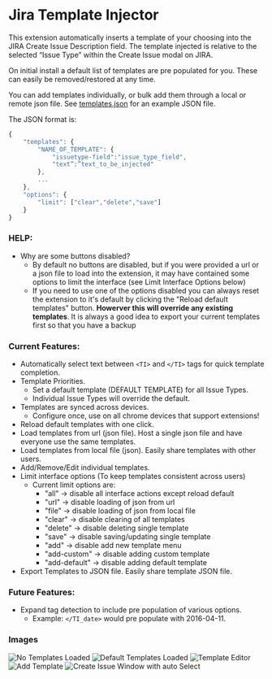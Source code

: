 # Jira Template Injector

This extension automatically inserts a template of your choosing into the JIRA Create Issue Description field. The template injected is relative to the selected “Issue Type” within the Create Issue modal on JIRA.

On initial install a default list of templates are pre populated for you. These can easily be removed/restored at any time.

You can add templates individually, or bulk add them through a local or remote json file. See [templates.json](https://github.com/rdbrck/jira-description-extension/blob/master/data/templates.json) for an example JSON file.

The JSON format is:

```javascript
{
	"templates": {
    	"NAME_OF_TEMPLATE": {
        	"issuetype-field":"issue_type_field",
            "text”:”text_to_be_injected"
        },
    	...
    },
    "options": {
        "limit": ["clear","delete","save"]
    }
}
```

### HELP:

* Why are some buttons disabled?
    * By default no buttons are disabled, but if you were provided a url or a json file to load into the extension, it may have contained some options to limit the interface (see Limit Interface Options below)
    * If you need to use one of the options disabled you can always reset the extension to it's default by clicking the "Reload default templates" button. **Howerver this will override any existing templates**. It is always a good idea to export your current templates first so that you have a backup

### Current Features:

* Automatically select text between ```<TI>``` and ```</TI>``` tags for quick template completion.
* Template Priorities.
  * Set a default template (DEFAULT TEMPLATE) for all Issue Types.
  * Individual Issue Types will override the default.
* Templates are synced across devices.
  * Configure once, use on all chrome devices that support extensions!
* Reload default templates with one click.
* Load templates from url (json file). Host a single json file and have everyone use the same templates.
* Load templates from local file (json). Easily share templates with other users.
* Add/Remove/Edit individual templates.
* Limit interface options (To keep templates consistent across users)
    * Current limit options are:
        * "all"         -> disable all interface actions except reload default
        * "url"         -> disable loading of json from url
        * "file"        -> disable loading of json from local file
        * "clear"       -> disable clearing of all templates
        * "delete"      -> disable deleting single template
        * "save"        -> disable saving/updating single template
        * "add"         -> disable add new template menu
        * "add-custom"  -> disable adding custom template
        * "add-default" -> disable adding default template
* Export Templates to JSON file. Easily share template JSON file.

### Future Features:

* Expand tag detection to include pre population of various options.
  * Example: ```</TI_date>``` would pre populate with 2016-04-11.

### Images
![No Templates Loaded](https://cloud.githubusercontent.com/assets/6020196/14467925/674f9994-0092-11e6-943c-5ee5bf629f3c.png "No Templates") ![Default Templates Loaded](https://cloud.githubusercontent.com/assets/6020196/14467923/673b9afc-0092-11e6-9606-283b0ac7a1b5.png "Default Templates") ![Template Editor](https://cloud.githubusercontent.com/assets/6020196/14467924/6749d450-0092-11e6-97cd-f31c9ede76ef.png "Template Editor") ![Add Template](https://cloud.githubusercontent.com/assets/6020196/14467922/671e9560-0092-11e6-9619-c6064e6b70a7.png "Add Template") ![Create Issue Window with auto Select](https://cloud.githubusercontent.com/assets/6020196/14468227/9a43633e-0093-11e6-913c-9afb16f32acd.png "JIRA Create Issue")
